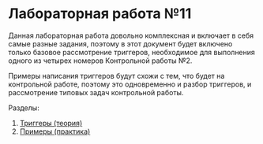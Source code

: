 # Лабораторная работа №11
Данная лабораторная работа довольно комплексная и включает в себя самые разные задания, поэтому в этот документ будет включено только базовое рассмотрение триггеров, необходимое для выполнения одного из четырех номеров Контрольной работы №2.

Примеры написания триггеров будут схожи с тем, что будет на контрольной работе, поэтому это одновременно и разбор триггеров, и рассмотрение типовых задач контрольной работы.

Разделы:
1. [Триггеры (теория)](https://github.com/NikitaBogoslovskiy/DatabaseCourse/edit/main/lab11/theory.md)
2. [Примеры (практика)](https://github.com/NikitaBogoslovskiy/DatabaseCourse/edit/main/lab11/practice.md)